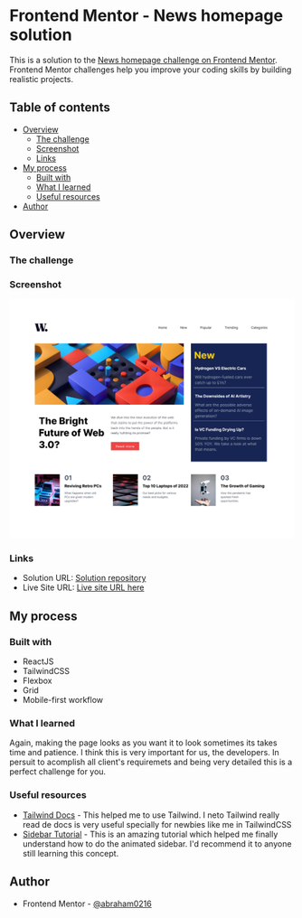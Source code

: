 # Frontend Mentor - News homepage solution

This is a solution to the [News homepage challenge on Frontend Mentor](https://www.frontendmentor.io/challenges/news-homepage-H6SWTa1MFl). Frontend Mentor challenges help you improve your coding skills by building realistic projects. 

## Table of contents

- [Overview](#overview)
  - [The challenge](#the-challenge)
  - [Screenshot](#screenshot)
  - [Links](#links)
- [My process](#my-process)
  - [Built with](#built-with)
  - [What I learned](#what-i-learned)
  - [Useful resources](#useful-resources)
- [Author](#author)



## Overview

### The challenge


### Screenshot

![News Page](./src/assets/images/localhost_3000_%20(1).png)


### Links

- Solution URL: [Solution repository](https://github.com/Abraham0216/news-page-responsive)
- Live Site URL: [Live site URL here](https://abraham0216.github.io/news-page-responsive/)

## My process

### Built with

- ReactJS
- TailwindCSS
- Flexbox
- Grid
- Mobile-first workflow





### What I learned

Again, making the page looks as you want it to look sometimes its takes time and patience. I think this is very important for us, the developers. In persuit to acomplish all client's requiremets and being very detailed this is a perfect challenge for you.




### Useful resources

- [Tailwind Docs](https://tailwindcss.com/docs) - This helped me to use Tailwind. I neto Tailwind really read de docs is very useful specially for newbies like me in TailwindCSS
- [Sidebar Tutorial](https://www.youtube.com/watch?v=Pe1Vo2N3Z2c) - This is an amazing tutorial which helped me finally understand how to do the animated sidebar. I'd recommend it to anyone still learning this concept.



## Author


- Frontend Mentor - [@abraham0216](https://www.frontendmentor.io/profile/abraham0216)




